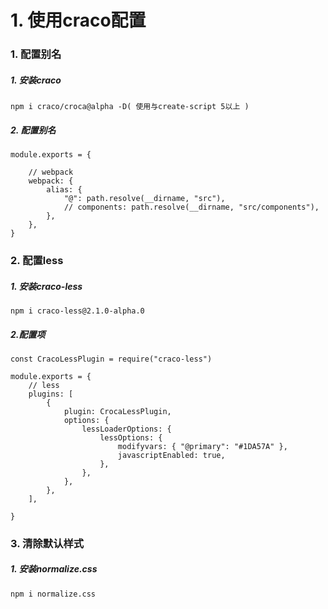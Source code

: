 # 1. 使用craco配置

### 1. 配置别名

##### 1. 安装craco

```
npm i craco/croca@alpha -D( 使用与create-script 5以上 )
```

##### 2. 配置别名

```
module.exports = {
	
	// webpack
	webpack: {
		alias: {
			"@": path.resolve(__dirname, "src"),
			// components: path.resolve(__dirname, "src/components"),
		},
	},
}
```

### 2. 配置less

##### 1. 安装craco-less

```
npm i craco-less@2.1.0-alpha.0
```

##### 2.配置项

```
const CracoLessPlugin = require("craco-less")

module.exports = {
	// less
	plugins: [
		{
			plugin: CrocaLessPlugin,
			options: {
				lessLoaderOptions: {
					lessOptions: {
						modifyvars: { "@primary": "#1DA57A" },
						javascriptEnabled: true,
					},
				},
			},
		},
	],
	
}
```

### 3. 清除默认样式

##### 1. 安装normalize.css

```
npm i normalize.css
```

